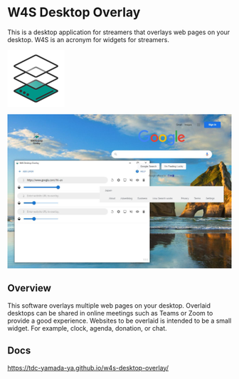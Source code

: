 # W4S Desktop Overlay

This is a desktop application for streamers that overlays web pages on your desktop. W4S is an acronym for widgets for streamers.

<img src="./docs/images/icon.png" width="128">

![screenshot](./docs/images/screenshot.jpg)

## Overview

This software overlays multiple web pages on your desktop.
Overlaid desktops can be shared in online meetings such as Teams or Zoom to provide a good experience.
Websites to be overlaid is intended to be a small widget.
For example, clock, agenda, donation, or chat.

## Docs

https://tdc-yamada-ya.github.io/w4s-desktop-overlay/
